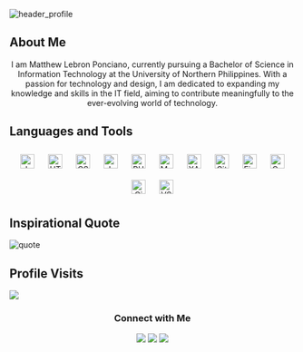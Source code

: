 ![header_profile](https://github.com/user-attachments/assets/3fc5b994-521f-4d73-94de-bd94ec6c6b0b)
## About Me
<p align="center">I am Matthew Lebron Ponciano, currently pursuing a Bachelor of Science in Information Technology at the University of Northern Philippines. With a passion for technology and design, I am dedicated to expanding my knowledge and skills in the IT field, aiming to contribute meaningfully to the ever-evolving world of technology.</p>

## Languages and Tools
<div align="center">  
<a href="https://www.java.com/" target="_blank"><img style="margin: 10px" src="https://static.wikia.nocookie.net/gamia_archive_gamepedia_en/images/6/63/Java_avatar.png/revision/latest?cb=20181217204549" alt="Java" height="25" /></a>  
<a href="https://en.wikipedia.org/wiki/HTML5" target="_blank"><img style="margin: 10px" src="https://upload.wikimedia.org/wikipedia/commons/thumb/6/61/HTML5_logo_and_wordmark.svg/1024px-HTML5_logo_and_wordmark.svg.png" alt="HTML5" height="25" /></a>  
<a href="https://en.wikipedia.org/wiki/CSS" target="_blank"><img style="margin: 10px" src="https://upload.wikimedia.org/wikipedia/commons/thumb/d/d5/CSS3_logo_and_wordmark.svg/363px-CSS3_logo_and_wordmark.svg.png" alt="CSS3" height="25" /></a>  
<a href="https://www.javascript.com/" target="_blank"><img style="margin: 10px" src="https://upload.wikimedia.org/wikipedia/commons/thumb/6/6a/JavaScript-logo.png/600px-JavaScript-logo.png" alt="JavaScript" height="25" /></a>  
<a href="https://www.php.net/" target="_blank"><img style="margin: 10px" src="https://upload.wikimedia.org/wikipedia/commons/thumb/2/27/PHP-logo.svg/711px-PHP-logo.svg.png?20180502235434" alt="PHP" height="25" /></a>  
<a href="https://www.mysql.com/" target="_blank"><img style="margin: 10px" src="https://upload.wikimedia.org/wikipedia/en/thumb/d/dd/MySQL_logo.svg/1920px-MySQL_logo.svg.png" alt="MySQL" height="25" /></a>  
<a href="https://www.apachefriends.org/" target="_blank"><img style="margin: 10px" src="https://cdn2.iconfinder.com/data/icons/pack1-baco-flurry-icons-style/512/XAMPP.png" alt="XAMPP" height="25" /></a>  
<a href="https://github.com/" target="_blank"><img style="margin: 10px" src="https://upload.wikimedia.org/wikipedia/commons/thumb/c/c2/GitHub_Invertocat_Logo.svg/1024px-GitHub_Invertocat_Logo.svg.png" alt="GitHub" height="25" /></a>  
<a href="https://www.figma.com/" target="_blank"><img style="margin: 10px" src="https://upload.wikimedia.org/wikipedia/commons/thumb/3/33/Figma-logo.svg/400px-Figma-logo.svg.png" alt="Figma" height="25" /></a> 
<a href="https://www.canva.com/" target="_blank"><img style="margin: 10px" src="https://upload.wikimedia.org/wikipedia/commons/thumb/0/08/Canva_icon_2021.svg/600px-Canva_icon_2021.svg.png?20220821125247" alt="Canva" height="25" /></a> 
<a href="https://www.gimp.org/" target="_blank"><img style="margin: 10px" src="https://upload.wikimedia.org/wikipedia/commons/thumb/4/45/The_GIMP_icon_-_gnome.svg/1024px-The_GIMP_icon_-_gnome.svg.png" alt="Gimp" height="25" /></a>
<a href="https://code.visualstudio.com/" target="_blank"><img style="margin: 10px" src="https://upload.wikimedia.org/wikipedia/commons/thumb/9/9a/Visual_Studio_Code_1.35_icon.svg/512px-Visual_Studio_Code_1.35_icon.svg.png" alt="VSCODE" height="25" /></a> 
</div>  

## Inspirational Quote
![quote](https://github.com/user-attachments/assets/9272efd1-ae41-4e0f-bac6-4c2ade4a6dc4)

## Profile Visits
[![](https://visitcount.itsvg.in/api?id=MLPonciano&label=Profile%20Visits&color=12&icon=5&pretty=false)](https://visitcount.itsvg.in)

<h3 align="center">Connect with Me</h3>
<div align="center">
<a href="https://www.facebook.com/matthewlebron.ponciano"><img src="https://img.shields.io/badge/Matthew Lebron Ponciano-1877F2?style=for-the-badge&logo=facebook&logoColor=white"></a> <a href="https://discord.com/users/576591168050167830"><img src="https://img.shields.io/badge/nacht.-%237289DA.svg?&style=for-the-badge&logo=discord&logoColor=white"></a> <a href="https://github.com/MLPonciano"><img src="https://img.shields.io/badge/MLPonciano-%23121011.svg?&style=for-the-badge&logo=github&logoColor=white"></a>
</div>
